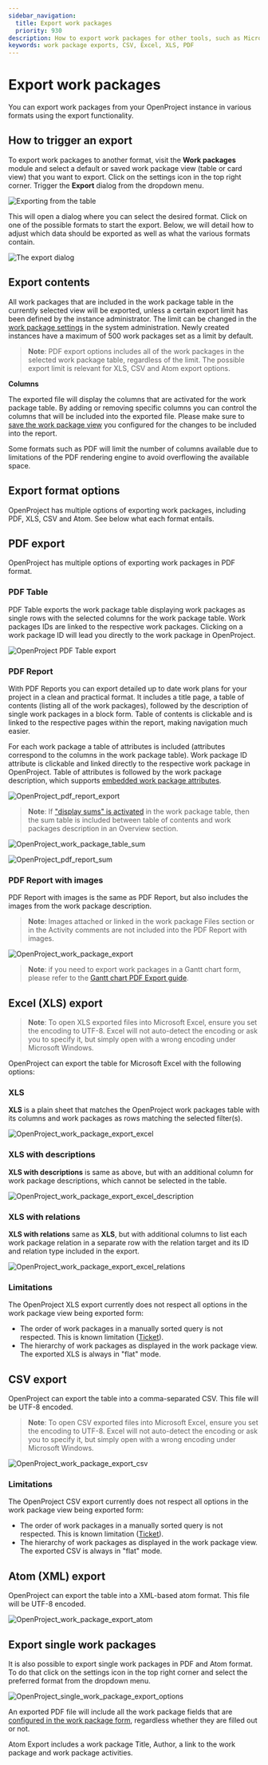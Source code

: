 ```yaml
---
sidebar_navigation:
  title: Export work packages
  priority: 930
description: How to export work packages for other tools, such as Microsoft Excel
keywords: work package exports, CSV, Excel, XLS, PDF
---
```


# Export work packages

You can export work packages from your OpenProject instance in various formats using the export functionality.

## How to trigger an export

To export work packages to another format, visit the **Work packages** module and select a default or saved work package view (table or card view) that you want to export. Click on the settings icon in the top right corner. Trigger the **Export** dialog from the dropdown menu.

![Exporting from the table](openproject_export_wp.png)

This will open a dialog where you can select the desired format. Click on one of the possible formats to start the export. Below, we will detail how to adjust which data should be exported as well as what the various formats contain.

![The export dialog](openproject_wp_export_options.png)

## Export contents

All work packages that are included in the work package table in the currently selected view will be exported, unless a certain export limit has been defined by the instance administrator. The limit can be changed in the [work package settings](../../../system-admin-guide/system-settings/general-settings/#general-system-settings) in the system administration. Newly created instances have a maximum of 500 work packages set as a limit by default.

> **Note**: PDF export options includes all of the work packages in the selected work package table, regardless of the limit. The possible export limit is relevant for XLS, CSV and Atom export options.

**Columns**

The exported file will display the columns that are activated for the work package table. By adding or removing specific columns you can control the columns that will be included into the exported file. Please make sure to [save the work package view](../work-package-table-configuration/#save-work-package-views) you configured for the changes to be included into the report.

Some formats such as PDF will limit the number of columns available due to limitations of the PDF rendering engine to avoid overflowing the available space.

## Export format options

OpenProject has multiple options of exporting work packages, including PDF, XLS, CSV and Atom. See below what each format entails.

## PDF export

OpenProject has multiple options of exporting work packages in PDF format.

### PDF Table

PDF Table exports the work package table displaying work packages as single rows with the selected columns for the work package table. Work packages IDs are linked to the respective work packages. Clicking on a work package ID will lead you directly to the work package in OpenProject.

![OpenProject PDF Table export](openproject_pdf_table_export.png)

### PDF Report

With PDF Reports you can export detailed up to date work plans for your project in a clean and practical format. It includes a title page, a table of contents (listing all of the work packages), followed by the description of single work packages in a block form. Table of contents is clickable and is linked to the respective pages within the report, making navigation much easier. 

For each work package a table of attributes is included (attributes correspond to the columns in the work package table). Work package ID attribute is clickable and linked directly to the respective work package in OpenProject. Table of attributes is followed by the work package description, which supports [embedded work package attributes](../../wysiwyg/#attributes). 



![OpenProject_pdf_report_export](openproject-pdf-export-work-plans.png)
> **Note**: If ["display sums" is activated](../work-package-table-configuration/) in the work package table, then the sum table is included between table of contents and work packages description in an Overview section.

![OpenProject_work_package_table_sum](openproject_wp_table_total_sum.png)

![OpenProject_pdf_report_sum](openproject_wp_report_total_sum.png)

### PDF Report with images

PDF Report with images is the same as PDF Report, but also includes the images from the work package description.

> **Note**: Images attached or linked in the work package Files section or in the Activity comments are not included into the PDF Report with images.

![OpenProject_work_package_export](openproject_pdf_report_images.png)

> **Note**: if you need to export work packages in a Gantt chart form, please refer to the [Gantt chart PDF Export guide](../../gantt-chart/#gantt-chart-pdf-export-enterprise-add-on). 

## Excel (XLS) export

> **Note**: To open XLS exported files into Microsoft Excel, ensure you set the encoding to UTF-8. Excel will not auto-detect the encoding or ask you to specify it, but simply open with a wrong encoding under Microsoft Windows.

OpenProject can export the table for Microsoft Excel with the following options:

### XLS  

**XLS** is a plain sheet that matches the OpenProject work packages table with its columns and work packages as rows matching the selected filter(s).

![OpenProject_work_package_export_excel](openproject_export_excel.png)

### XLS with descriptions

**XLS with descriptions** is same as above, but with an additional column for work package descriptions, which cannot be selected in the table.

![OpenProject_work_package_export_excel_description](openproject_pdf_table_export_description.png)

### XLS with relations

**XLS with relations** same as **XLS**, but with additional columns to list each work package relation in a separate row with the relation target and its ID and relation type included in the export.

![OpenProject_work_package_export_excel_relations](openproject_pdf_table_export_relations.png)

### Limitations

The OpenProject XLS export currently does not respect all options in the work package view being exported form:

- The order of work packages in a manually sorted query is not respected. This is known limitation ([Ticket](https://community.openproject.org/projects/openproject/work_packages/34971/activity)).
- The hierarchy of work packages as displayed in the work package view. The exported XLS is always in "flat" mode.

## CSV export

OpenProject can export the table into a comma-separated CSV. This file will be UTF-8 encoded.

> **Note**: To open CSV exported files into Microsoft Excel, ensure you set the encoding to UTF-8. Excel will not auto-detect the encoding or ask you to specify it, but simply open with a wrong encoding under Microsoft Windows.

![OpenProject_work_package_export_csv](openproject_export_csv.png)

### Limitations

The OpenProject CSV export currently does not respect all options in the work package view being exported form:

- The order of work packages in a manually sorted query is not respected. This is known limitation ([Ticket](https://community.openproject.org/projects/openproject/work_packages/34971/activity)).
- The hierarchy of work packages as displayed in the work package view. The exported CSV is always in "flat" mode.

## Atom (XML) export

OpenProject can export the table into a XML-based atom format. This file will be UTF-8 encoded.

![OpenProject_work_package_export_atom](openproject_export_atom.png)

## Export single work packages

It is also possible to export single work packages in PDF and Atom format. To do that click on the settings icon in the top right corner and select the preferred format from the dropdown menu.

![OpenProject_single_work_package_export_options](openProject_single_work_package_export_options.png)

An exported PDF file will include all the work package fields that are [configured in the work package form](../../../system-admin-guide/manage-work-packages/work-package-types/#work-package-form-configuration-enterprise-add-on), regardless whether they are filled out or not.

Atom Export includes a work package Title, Author, a link to the work package and work package activities.
